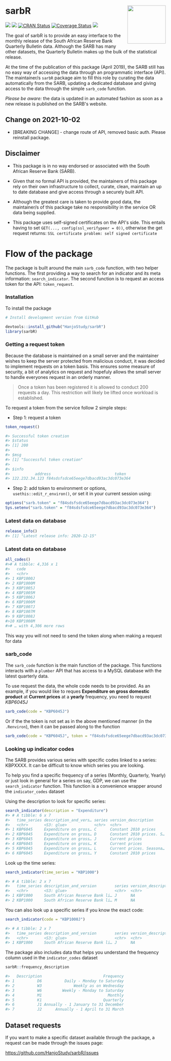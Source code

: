 
# sarbR <img src="logo.png" align="right" alt="" width="120" />

[![](https://img.shields.io/badge/lifecycle-experimental-orange.svg)](https://www.tidyverse.org/lifecycle/#experimental)
[![](https://img.shields.io/github/last-commit/HanjoStudy/sarbR.svg)](https://github.com/HanjoStudy/sarbR/commits/master)
[![CRAN Status](https://www.r-pkg.org/badges/version/sarbR)](https://cran.r-project.org/package=sarbR)
[![Coverage Status](https://img.shields.io/codecov/c/github/HanjoStudy/sarbR/master.svg)](https://codecov.io/github/HanjoStudy/sarbR?branch=master)
[![](https://img.shields.io/badge/devel%20version-0.1.1-blue.svg)](https://github.com/HanjoStudy/sarbR)

The goal of sarbR is to provide an easy interface to the monthly release of the South African Reserve Bank Quarterly Bulletin data. Although the SARB has many other datasets, the Quarterly Bulletin makes up the bulk of the statistical release. 

At the time of the publication of this package (April 2019), the SARB still has no easy way of accessing the data through an programmatic interface (API). The maintainer/s `sarbR` package aim to fill this role by curating the data automatically from the SARB, updating a dedicated database and giving access to the data through the simple `sarb_code` function. 

*Please be aware:* the data is updated in an automated fashion as soon as a new release is published on the SARB's website.

## Change on 2021-10-02

* [BREAKING CHANGE] - change route of API, removed basic auth. Please reinstall package.

## Disclaimer

* This package is in no way endorsed or associated with the South African Reserve Bank (SARB).

* Given that no formal API is provided, the maintainers of this package rely on their own infrastructure to collect, curate, clean, maintain an up to date database and give access through a securely built API. 

* Although the greatest care is taken to provide good data, the maintainer/s of this package take no responsibility in the service OR data being supplied.  

* This package uses self-signed certificates on the API's side. This entails having to set `GET(..., config(ssl_verifypeer = 0))`, otherwise the get request returns: `SSL certificate problem: self signed certificate`

# Flow of the package

The package is built around the main `sarb_code` function, with two helper functions. The first providing a way to search for an indicator and its meta information: `search_indicator`. The second function is to request an access token for the API: `token_request`.

### Installation

To install the package

```r
# Install development version from GitHub

devtools::install_github("HanjoStudy/sarbR")
library(sarbR)
```

### Getting a request token

Because the database is maintained on a small server and the maintainer wishes to keep the server protected from malicious conduct, it was decided to implement requests on a token basis. This ensures some measure of security, a bit of analytics on request and hopefuly allows the small server to handle everyones request in an orderly manner.
 
> Once a token has been registered it is allowed to conduct 200 requests a day. This restriction will likely be lifted once workload is established. 

To request a token from the service follow 2 simple steps:

* Step 1: request a token

``` r
token_request()

#> Successful token creation
#> $status
#> [1] 200
#> 
#> $msg
#> [1] "Successful token creation"
#> 
#> $info
#>           address                            token
#> 122.232.34.123 f84sdsfsdce65eege7dbacd93ac3dc073e364
```

* Step 2: add token to environment or options, `usethis::edit_r_environ()`, or set it in your current session using:

```r
options("sarb.token" = "f84sdsfsdce65eege7dbacd93ac3dc073e364")
Sys.setenv("sarb.token" = "f84sdsfsdce65eege7dbacd93ac3dc073e364")
```

### Latest data on database

```r
release_info()
#> [1] "Latest release info: 2020-12-15"
```

### Latest data on database

```r
all_codes()
#># A tibble: 4,316 x 1
#>   code    
#>   <chr>   
#> 1 KBP1000J
#> 2 KBP1000M
#> 3 KBP1005J
#> 4 KBP1005M
#> 5 KBP1006J
#> 6 KBP1006M
#> 7 KBP1007J
#> 8 KBP1007M
#> 9 KBP1008J
#>10 KBP1008M
#># … with 4,306 more rows
```

This way you will not need to send the token along when making a request for data

### sarb_code

The `sarb_code` function is the main function of the package. This functions interacts with a `plumber` API that has access to a MySQL database with the latest quarterly data.

To use request the data, the whole code needs to be provided. As an example, if you would like to reques __Expenditure on gross domestic product__ at __Current prices__ at a __yearly__ frequency, you need to request *KBP6045J*

```r
sarb_code(code = "KBP6045J")
```
Or if the the token is not set as in the above mentioned manner (in the `.Renviron`), then it can be passed along to the function
```r
sarb_code(code = "KBP6045J", token = "f84sdsfsdce65eege7dbacd93ac3dc073e364")
```

### Looking up indicator codes

The SARB provides various series with specific codes linked to a series: KBPXXXX. It can be difficult to know which series you are looking. 

To help you find a specific frequency of a series (Monthly, Quarterly, Yearly) or just look in general for a series on say, GDP, we can use the `search_indicator` function. This function is a convenience wrapper around the `indicator_codes` dataset

Using the description to look for specific series:

``` r
search_indicator(description = "Expenditure")
#> # A tibble: 6 x 7
#>   time_series description_and_vers… series version_description      frequency unit_of_measure code  
#>   <chr>       <S3: glue>            <chr>  <chr>                    <chr>     <chr>           <S3: >
#> 1 KBP6045     Expenditure on gross… C      Constant 2010 prices     K1        RMILL           KBP60…
#> 2 KBP6045     Expenditure on gross… D      Constant 2010 prices. S… K1        RMILL           KBP60…
#> 3 KBP6045     Expenditure on gross… J      Current prices           J1        RMILL           KBP60…
#> 4 KBP6045     Expenditure on gross… K      Current prices           K1        RMILL           KBP60…
#> 5 KBP6045     Expenditure on gross… L      Current prices. Seasona… K1        RMILL           KBP60…
#> 6 KBP6045     Expenditure on gross… Y      Constant 2010 prices     J1        RMILL           KBP60…
```

Look up the time series:

``` r
search_indicator(time_series = "KBP1000")

#> # A tibble: 2 x 7
#>   time_series description_and_version        series version_descript… frequency unit_of_measure code  
#>   <chr>       <S3: glue>                     <chr>  <chr>             <chr>     <chr>           <S3: >
#> 1 KBP1000     South African Reserve Bank li… J      NA                J1        RMILL           KBP10…
#> 2 KBP1000     South African Reserve Bank li… M      NA                M1        RMILL           KBP10…
```

You can also look up a specific series if you know the exact code:

```r
search_indicator(code = "KBP1000J")

#> # A tibble: 2 x 7
#>   time_series description_and_version        series version_descript… frequency unit_of_measure code  
#>   <chr>       <S3: glue>                     <chr>  <chr>             <chr>     <chr>           <S3: >
#> 1 KBP1000     South African Reserve Bank li… J      NA                J1        RMILL           KBP10…
```

The package also includes data that helps you understand the frequency column used in the `indicator_codes` dataset

```r
sarbR::frequency_description

#>   Description                           Frequency
#> 1          D6          Daily - Monday to Saturday
#> 2          W3              Weekly as on Wednesday
#> 3          W6         Weekly - Monday to Saturday
#> 4          M1                             Monthly
#> 5          K1                           Quarterly
#> 6          J1 Annually - 1 January to 31 December
#> 7          J2      Annually - 1 April to 31 March
```


## Dataset requests

If you want to make a specific dataset available through the package, a request can be made through the issues page:

https://github.com/HanjoStudy/sarbR/issues
